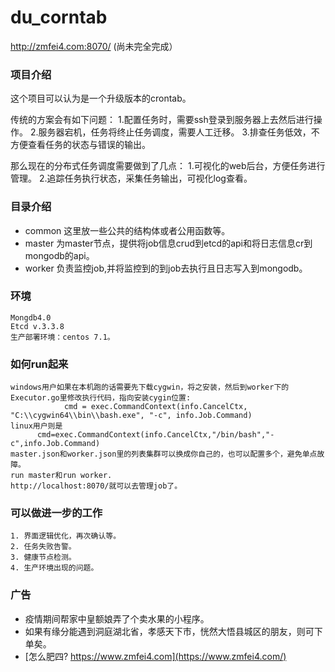 # du_corntab
http://zmfei4.com:8070/  (尚未完全完成）


### 项目介绍
这个项目可以认为是一个升级版本的crontab。

传统的方案会有如下问题：
1.配置任务时，需要ssh登录到服务器上去然后进行操作。
2.服务器宕机，任务将终止任务调度，需要人工迁移。
3.排查任务低效，不方便查看任务的状态与错误的输出。

那么现在的分布式任务调度需要做到了几点：
1.可视化的web后台，方便任务进行管理。
2.追踪任务执行状态，采集任务输出，可视化log查看。

### 目录介绍
* common 这里放一些公共的结构体或者公用函数等。
* master 为master节点，提供将job信息crud到etcd的api和将日志信息cr到mongodb的api。
* worker 负责监控job,并将监控到的到job去执行且日志写入到mongodb。

### 环境
```
Mongdb4.0
Etcd v.3.3.8
生产部署环境：centos 7.1。
```

### 如何run起来
```
windows用户如果在本机跑的话需要先下载cygwin，将之安装，然后到worker下的Executor.go里修改执行代码，指向安装cygin位置:
			cmd = exec.CommandContext(info.CancelCtx, "C:\\cygwin64\\bin\\bash.exe", "-c", info.Job.Command)
linux用户则是
      cmd=exec.CommandContext(info.CancelCtx,"/bin/bash","-c",info.Job.Command)
master.json和worker.json里的列表集群可以换成你自己的，也可以配置多个，避免单点故障。
run master和run worker.
http://localhost:8070/就可以去管理job了。
```

### 可以做进一步的工作
```
1. 界面逻辑优化，再次确认等。
2. 任务失败告警。
3. 健康节点检测。
4. 生产环境出现的问题。
```

### 广告
* 疫情期间帮家中皇额娘弄了个卖水果的小程序。
* 如果有缘分能遇到洞庭湖北省，孝感天下市，恍然大悟县城区的朋友，则可下单矣。
* [怎么肥四? https://www.zmfei4.com](https://www.zmfei4.com/)


